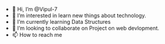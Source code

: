 - 👋 Hi, I’m @Vipul-7
- 👀 I’m interested in learn new things about technology.
- 🌱 I’m currently learning Data Structures
- 💞️ I’m looking to collaborate on Project on web devlopment.
- 📫 How to reach me 

<!---
Vipul-7/Vipul-7 is a ✨ special ✨ repository because its `README.md` (this file) appears on your GitHub profile.
You can click the Preview link to take a look at your changes.
--->
